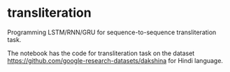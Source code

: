 # transliteration
Programming LSTM/RNN/GRU for sequence-to-sequence transliteration task.

The notebook has the code for transliteration task on the dataset https://github.com/google-research-datasets/dakshina for Hindi language. 

